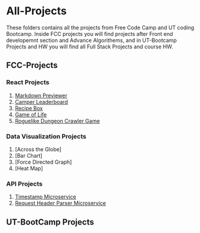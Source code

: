 # All-Projects
These folders contains all the projects from Free Code Camp and UT coding Bootcamp. Inside FCC projects you will find projects after Front end developemnt section and Advance Algorithems, and in UT-Bootcamp Projects and HW you will find all Full Stack Projects and course HW.   

## FCC-Projects

### React Projects
1. [Markdown Previewer](FCC-Projects/React%20Projects/Markdown%20Previewer)
2. [Camper Leaderboard](FCC-Projects/React%20Projects/Camper%20Leaderboard)
3. [Recipe Box](FCC-Projects/React%20Projects/Recipe%20Box)
4. [Game of Life](FCC-Projects/React%20Projects/Game%20of%20Life)
5. [Roguelike Dungeon Crawler Game](FCC-Projects/React%20Projects/Roguelike%20Dungeon%20Crawler%20Game)


### Data Visualization Projects
1. [Across the Globe]
2. [Bar Chart]
3. [Force Directed Graph]
4. [Heat Map]
### API Projects
1. [Timestamp Microservice](FCC-Projects/API%20Projects/Timestamp%20Microservice)
2. [Request Header Parser Microservice](FCC-Projects/API%20Projects/Request%20Header%20Parser%20Microservice)


## UT-BootCamp Projects
